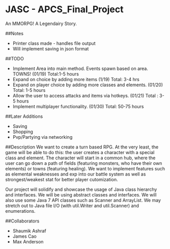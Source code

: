 
# JASC - APCS_Final_Project
An MMORPG! A Legendairy Story. 


##Notes
- Printer class made - handles file output
- Will implement saving in json format

##TODO
- Implement Area into main method. Events spawn based on area. TOWNS! (01/19) Total:1-5 hours
- Expand on choice by adding more items (1/19) Total: 3-4 hrs
- Expand on player choice by adding more classes and elements. (01/20) Total: 1-5 hours
- Allow the user to access attacks and items via hotkeys. (01/21) Total : 3-5 hours
- Implement multiplayer functionality. (01/30) Total: 50-75 hours

##Later Additions
- Saving
- Shopping
- Pvp/Partying via networking

##Description
We want to create a turn based RPG. At the very least, the game will be able to do this: the user creates a character with a special class and element. The character will start in a common hub, where the user can go down a path of fields (featuring monsters, who have their own elements) or towns (featuring healing). We want to implement features such as elemental weaknesses and exp into our battle system as well as strongest/weakest stat for better player cutomization. 

Our project will solidify and showcase the usage of Java class hierarchy and interfaces. We will be using abstract classes and interfaces. We will also use some Java 7 API classes such as Scanner and ArrayList. We may stretch out to Java file I/O (with util.Writer and util.Scanner) and enumerations. 

##Collaborators
- Shaumik Ashraf
- James Cao
- Max Anderson

